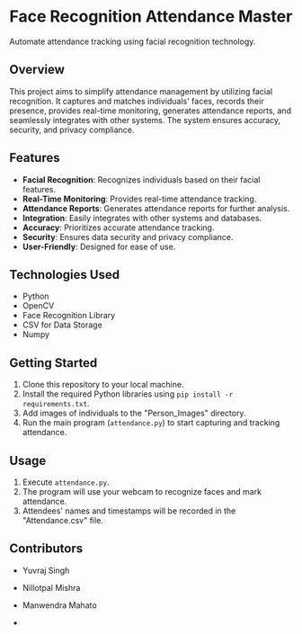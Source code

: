 # Face Recognition Attendance Master

Automate attendance tracking using facial recognition technology.

## Overview

This project aims to simplify attendance management by utilizing facial recognition. It captures and matches individuals' faces, records their presence, provides real-time monitoring, generates attendance reports, and seamlessly integrates with other systems. The system ensures accuracy, security, and privacy compliance.

## Features

- **Facial Recognition**: Recognizes individuals based on their facial features.
- **Real-Time Monitoring**: Provides real-time attendance tracking.
- **Attendance Reports**: Generates attendance reports for further analysis.
- **Integration**: Easily integrates with other systems and databases.
- **Accuracy**: Prioritizes accurate attendance tracking.
- **Security**: Ensures data security and privacy compliance.
- **User-Friendly**: Designed for ease of use.

## Technologies Used

- Python
- OpenCV
- Face Recognition Library
- CSV for Data Storage
- Numpy

## Getting Started

1. Clone this repository to your local machine.
2. Install the required Python libraries using `pip install -r requirements.txt`.
3. Add images of individuals to the "Person_Images" directory.
4. Run the main program (`attendance.py`) to start capturing and tracking attendance.

## Usage

1. Execute `attendance.py`.
2. The program will use your webcam to recognize faces and mark attendance.
3. Attendees' names and timestamps will be recorded in the "Attendance.csv" file.

## Contributors

- Yuvraj Singh
- Nillotpal Mishra
- Manwendra Mahato

- 
